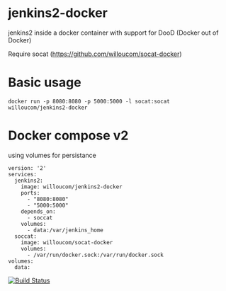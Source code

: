 # jenkins2-docker

jenkins2 inside a docker container with support for DooD (Docker out of Docker)

Require socat (https://github.com/willoucom/socat-docker)

# Basic usage

```
docker run -p 8080:8080 -p 5000:5000 -l socat:socat willoucom/jenkins2-docker
```

# Docker compose v2

using volumes for persistance
```
version: '2'
services:
  jenkins2:
    image: willoucom/jenkins2-docker
    ports:
      - "8080:8080"
      - "5000:5000"
    depends_on:
      - soccat
    volumes:
      - data:/var/jenkins_home
  soccat:
    image: willoucom/socat-docker
    volumes:
      - /var/run/docker.sock:/var/run/docker.sock
volumes:
  data:
```


[![Build Status](https://travis-ci.org/willoucom/jenkins2-docker.svg?branch=master)](https://travis-ci.org/willoucom/jenkins2-docker)
